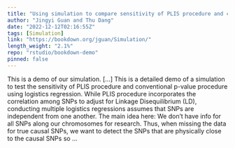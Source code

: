 ```yaml
---
title: "Using simulation to compare sensitivity of PLIS procedure and conventional p-value procedure"
author: "Jingyi Guan and Thu Dang"
date: "2022-12-12T02:16:55Z"
tags: [Simulation]
link: "https://bookdown.org/jguan/Simulation/"
length_weight: "2.1%"
repo: "rstudio/bookdown-demo"
pinned: false
---
```


This is a demo of our simulation. [...] This is a detailed demo of a simulation to test the sensitivity of PLIS procedure and conventional p-value procedure using logistics regression. While PLIS procedure incorporates the correlation among SNPs to adjust for Linkage Disequilibrium (LD), conducting multiple logistics regressions assumes that SNPs are independent from one another. The main idea here: We don’t have info for all SNPs along our chromosomes for research. Thus, when missing the data for true causal SNPs, we want to detect the SNPs that are physically close to the causal SNPs so ...
